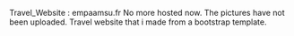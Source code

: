 Travel_Website : empaamsu.fr
No more hosted now.
The pictures have not been uploaded.
Travel website that i made from a bootstrap template.
